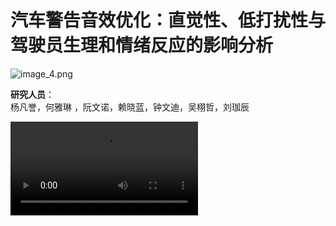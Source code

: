 # 汽车警告音效优化：直觉性、低打扰性与驾驶员生理和情绪反应的影响分析

![image_4.png](image_4.png)

**研究人员**：  
杨凡誉，何雅琳 ，阮文诺，赖晓蓝，钟文迪，吴栩哲，刘珈辰

<video src="001.mp4" preview-src="001.png" width="300"/>

<video src="002.mp4" preview-src="002.png" width="300"/>

<video src="003.mp4" preview-src="003.png" width="300"/>

<video src="004.mp4" preview-src="004.png" width="300"/>

<video src="005.mp4" preview-src="005.png" width="300"/>